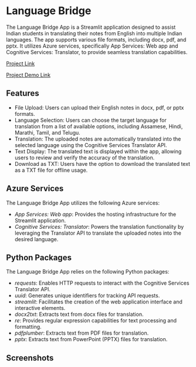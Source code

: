 # Language Bridge

The Language Bridge App is a Streamlit application designed to assist Indian students in translating their notes from English into multiple Indian languages. The app supports various file formats, including docx, pdf, and pptx. It utilizes Azure services, specifically App Services: Web app and Cognitive Services: Translator, to provide seamless translation capabilities.

[Project Link]()

[Project Demo Link]()

## Features

- File Upload: Users can upload their English notes in docx, pdf, or pptx formats.
- Language Selection: Users can choose the target language for translation from a list of available options, including Assamese, Hindi, Marathi, Tamil, and Telugu.
- Translation: The uploaded notes are automatically translated into the selected language using the Cognitive Services Translator API.
- Text Display: The translated text is displayed within the app, allowing users to review and verify the accuracy of the translation.
- Download as TXT: Users have the option to download the translated text as a TXT file for offline usage.

## Azure Services

The Language Bridge App utilizes the following Azure services:

- *App Services: Web app*: Provides the hosting infrastructure for the Streamlit application.
- *Cognitive Services: Translator*: Powers the translation functionality by leveraging the Translator API to translate the uploaded notes into the desired language.

## Python Packages

The Language Bridge App relies on the following Python packages:

- *requests*: Enables HTTP requests to interact with the Cognitive Services Translator API.
- *uuid*: Generates unique identifiers for tracking API requests.
- *streamlit*: Facilitates the creation of the web application interface and interactive elements.
- *docx2txt*: Extracts text from docx files for translation.
- *re*: Provides regular expression capabilities for text processing and formatting.
- *pdfplumber*: Extracts text from PDF files for translation.
- *pptx*: Extracts text from PowerPoint (PPTX) files for translation.

## Screenshots
